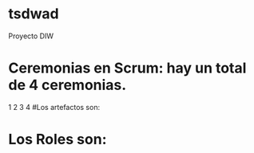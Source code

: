 # tsdwad
Proyecto DIW


# Ceremonias en Scrum: hay un total de 4 ceremonias.
1
2
3
4
#Los artefactos son:



# Los Roles son:



